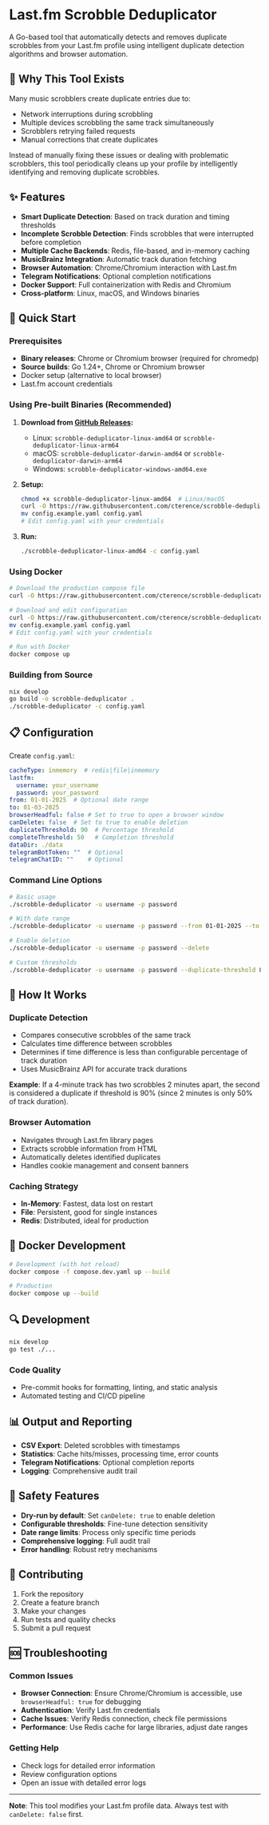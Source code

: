 # Last.fm Scrobble Deduplicator

A Go-based tool that automatically detects and removes duplicate scrobbles from your Last.fm profile using intelligent duplicate detection algorithms and browser automation.

## 🎯 Why This Tool Exists

Many music scrobblers create duplicate entries due to:

- Network interruptions during scrobbling
- Multiple devices scrobbling the same track simultaneously
- Scrobblers retrying failed requests
- Manual corrections that create duplicates

Instead of manually fixing these issues or dealing with problematic scrobblers, this tool periodically cleans up your profile by intelligently identifying and removing duplicate scrobbles.

## ✨ Features

- **Smart Duplicate Detection**: Based on track duration and timing thresholds
- **Incomplete Scrobble Detection**: Finds scrobbles that were interrupted before completion
- **Multiple Cache Backends**: Redis, file-based, and in-memory caching
- **MusicBrainz Integration**: Automatic track duration fetching
- **Browser Automation**: Chrome/Chromium interaction with Last.fm
- **Telegram Notifications**: Optional completion notifications
- **Docker Support**: Full containerization with Redis and Chromium
- **Cross-platform**: Linux, macOS, and Windows binaries

## 🚀 Quick Start

### Prerequisites

- **Binary releases**: Chrome or Chromium browser (required for chromedp)
- **Source builds**: Go 1.24+, Chrome or Chromium browser
- Docker setup (alternative to local browser)
- Last.fm account credentials

### Using Pre-built Binaries (Recommended)

1. **Download from [GitHub Releases](https://github.com/cterence/scrobble-deduplicator/releases):**
   - Linux: `scrobble-deduplicator-linux-amd64` or `scrobble-deduplicator-linux-arm64`
   - macOS: `scrobble-deduplicator-darwin-amd64` or `scrobble-deduplicator-darwin-arm64`
   - Windows: `scrobble-deduplicator-windows-amd64.exe`

2. **Setup:**

   ```bash
   chmod +x scrobble-deduplicator-linux-amd64  # Linux/macOS
   curl -O https://raw.githubusercontent.com/cterence/scrobble-deduplicator/main/config.example.yaml
   mv config.example.yaml config.yaml
   # Edit config.yaml with your credentials
   ```

3. **Run:**

   ```bash
   ./scrobble-deduplicator-linux-amd64 -c config.yaml
   ```

### Using Docker

```bash
# Download the production compose file
curl -O https://raw.githubusercontent.com/cterence/scrobble-deduplicator/main/compose.yaml

# Download and edit configuration
curl -O https://raw.githubusercontent.com/cterence/scrobble-deduplicator/main/config.example.yaml
mv config.example.yaml config.yaml
# Edit config.yaml with your credentials

# Run with Docker
docker compose up
```

### Building from Source

```bash
nix develop
go build -o scrobble-deduplicator .
./scrobble-deduplicator -c config.yaml
```

## 📋 Configuration

Create `config.yaml`:

```yaml
cacheType: inmemory  # redis|file|inmemory
lastfm:
  username: your_username
  password: your_password
from: 01-01-2025  # Optional date range
to: 01-03-2025
browserHeadful: false # Set to true to open a browser window
canDelete: false  # Set to true to enable deletion
duplicateThreshold: 90  # Percentage threshold
completeThreshold: 50   # Completion threshold
dataDir: ./data
telegramBotToken: ""  # Optional
telegramChatID: ""    # Optional
```

### Command Line Options

```bash
# Basic usage
./scrobble-deduplicator -u username -p password

# With date range
./scrobble-deduplicator -u username -p password --from 01-01-2025 --to 01-03-2025

# Enable deletion
./scrobble-deduplicator -u username -p password --delete

# Custom thresholds
./scrobble-deduplicator -u username -p password --duplicate-threshold 85
```

## 🔧 How It Works

### Duplicate Detection

- Compares consecutive scrobbles of the same track
- Calculates time difference between scrobbles
- Determines if time difference is less than configurable percentage of track duration
- Uses MusicBrainz API for accurate track durations

**Example**: If a 4-minute track has two scrobbles 2 minutes apart, the second is considered a duplicate if threshold is 90% (since 2 minutes is only 50% of track duration).

### Browser Automation

- Navigates through Last.fm library pages
- Extracts scrobble information from HTML
- Automatically deletes identified duplicates
- Handles cookie management and consent banners

### Caching Strategy

- **In-Memory**: Fastest, data lost on restart
- **File**: Persistent, good for single instances
- **Redis**: Distributed, ideal for production

## 🐳 Docker Development

```bash
# Development (with hot reload)
docker compose -f compose.dev.yaml up --build

# Production
docker compose up --build
```

## 🔍 Development

```bash
nix develop
go test ./...
```

### Code Quality

- Pre-commit hooks for formatting, linting, and static analysis
- Automated testing and CI/CD pipeline

## 📊 Output and Reporting

- **CSV Export**: Deleted scrobbles with timestamps
- **Statistics**: Cache hits/misses, processing time, error counts
- **Telegram Notifications**: Optional completion reports
- **Logging**: Comprehensive audit trail

## 🚨 Safety Features

- **Dry-run by default**: Set `canDelete: true` to enable deletion
- **Configurable thresholds**: Fine-tune detection sensitivity
- **Date range limits**: Process only specific time periods
- **Comprehensive logging**: Full audit trail
- **Error handling**: Robust retry mechanisms

## 🤝 Contributing

1. Fork the repository
2. Create a feature branch
3. Make your changes
4. Run tests and quality checks
5. Submit a pull request

## 🆘 Troubleshooting

### Common Issues

- **Browser Connection**: Ensure Chrome/Chromium is accessible, use `browserHeadful: true` for debugging
- **Authentication**: Verify Last.fm credentials
- **Cache Issues**: Verify Redis connection, check file permissions
- **Performance**: Use Redis cache for large libraries, adjust date ranges

### Getting Help

- Check logs for detailed error information
- Review configuration options
- Open an issue with detailed error logs

---

**Note**: This tool modifies your Last.fm profile data. Always test with `canDelete: false` first.
